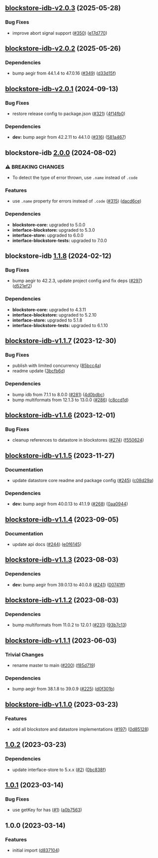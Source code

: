 ## [blockstore-idb-v2.0.3](https://github.com/ipfs/js-stores/compare/blockstore-idb-2.0.2...blockstore-idb-2.0.3) (2025-05-28)

### Bug Fixes

* improve abort signal support ([#350](https://github.com/ipfs/js-stores/issues/350)) ([e17d770](https://github.com/ipfs/js-stores/commit/e17d770cc2fcee77cb0152a855abf162e5a91a99))

## [blockstore-idb-v2.0.2](https://github.com/ipfs/js-stores/compare/blockstore-idb-2.0.1...blockstore-idb-2.0.2) (2025-05-26)

### Dependencies

* bump aegir from 44.1.4 to 47.0.16 ([#349](https://github.com/ipfs/js-stores/issues/349)) ([d33d15f](https://github.com/ipfs/js-stores/commit/d33d15f0638856530d0e1868c723e5567abf27e6))

## [blockstore-idb-v2.0.1](https://github.com/ipfs/js-stores/compare/blockstore-idb-2.0.0...blockstore-idb-2.0.1) (2024-09-13)

### Bug Fixes

* restore release config to package.json ([#321](https://github.com/ipfs/js-stores/issues/321)) ([4f14fb0](https://github.com/ipfs/js-stores/commit/4f14fb09d65a3460b548b59557af108412dc9156))

### Dependencies

* **dev:** bump aegir from 42.2.11 to 44.1.0 ([#316](https://github.com/ipfs/js-stores/issues/316)) ([581a467](https://github.com/ipfs/js-stores/commit/581a46720832916bea11efa2476eb85a00bae9d4))

## blockstore-idb [2.0.0](https://github.com/ipfs/js-stores/compare/blockstore-idb-1.1.8...blockstore-idb-2.0.0) (2024-08-02)


### ⚠ BREAKING CHANGES

* To detect the type of error thrown, use `.name` instead of `.code`

### Features

* use `.name` property for errors instead of `.code` ([#315](https://github.com/ipfs/js-stores/issues/315)) ([dacd6ce](https://github.com/ipfs/js-stores/commit/dacd6ce6f325262f1bc1451f20789e9e7cd9b9fd))



### Dependencies

* **blockstore-core:** upgraded to 5.0.0
* **interface-blockstore:** upgraded to 5.3.0
* **interface-store:** upgraded to 6.0.0
* **interface-blockstore-tests:** upgraded to 7.0.0

## blockstore-idb [1.1.8](https://github.com/ipfs/js-stores/compare/blockstore-idb-v1.1.7...blockstore-idb-1.1.8) (2024-02-12)


### Bug Fixes

* bump aegir to 42.2.3, update project config and fix deps ([#297](https://github.com/ipfs/js-stores/issues/297)) ([d521ef2](https://github.com/ipfs/js-stores/commit/d521ef251815527baee0a70705f775c0e47481ad))



### Dependencies

* **blockstore-core:** upgraded to 4.3.11
* **interface-blockstore:** upgraded to 5.2.10
* **interface-store:** upgraded to 5.1.8
* **interface-blockstore-tests:** upgraded to 6.1.10

## [blockstore-idb-v1.1.7](https://github.com/ipfs/js-stores/compare/blockstore-idb-v1.1.6...blockstore-idb-v1.1.7) (2023-12-30)


### Bug Fixes

* publish with limited concurrency ([85bcc4a](https://github.com/ipfs/js-stores/commit/85bcc4acc09d76d7938c55163c81d9b948c53803))
* readme update ([3bcfb6d](https://github.com/ipfs/js-stores/commit/3bcfb6d311d32a00f24c64cb55c3ba90ca495dba))


### Dependencies

* bump idb from 7.1.1 to 8.0.0 ([#281](https://github.com/ipfs/js-stores/issues/281)) ([4d0bdbc](https://github.com/ipfs/js-stores/commit/4d0bdbc600b226c489259e5100af5c8c7031fb79))
* bump multiformats from 12.1.3 to 13.0.0 ([#286](https://github.com/ipfs/js-stores/issues/286)) ([c8ccd1d](https://github.com/ipfs/js-stores/commit/c8ccd1de91883d1a1cbd394c21a51b021d52baa3))

## [blockstore-idb-v1.1.6](https://github.com/ipfs/js-stores/compare/blockstore-idb-v1.1.5...blockstore-idb-v1.1.6) (2023-12-01)


### Bug Fixes

* cleanup references to datastore in blockstores ([#274](https://github.com/ipfs/js-stores/issues/274)) ([f550624](https://github.com/ipfs/js-stores/commit/f5506243b2cb1e6462457241a1614bd5f0755c12))

## [blockstore-idb-v1.1.5](https://github.com/ipfs/js-stores/compare/blockstore-idb-v1.1.4...blockstore-idb-v1.1.5) (2023-11-27)


### Documentation

* update datastore core readme and package config ([#245](https://github.com/ipfs/js-stores/issues/245)) ([c08d29a](https://github.com/ipfs/js-stores/commit/c08d29ab18ddea26a1d9dd73d673847469d28a13))


### Dependencies

* **dev:** bump aegir from 40.0.13 to 41.1.9 ([#268](https://github.com/ipfs/js-stores/issues/268)) ([0aa0944](https://github.com/ipfs/js-stores/commit/0aa0944d42798d1f6fd589e8a58de7d791760644))

## [blockstore-idb-v1.1.4](https://github.com/ipfs/js-stores/compare/blockstore-idb-v1.1.3...blockstore-idb-v1.1.4) (2023-09-05)


### Documentation

* update api docs ([#244](https://github.com/ipfs/js-stores/issues/244)) ([e0f6145](https://github.com/ipfs/js-stores/commit/e0f614575d675fe4db2ab30ea6a2a854e892d635))

## [blockstore-idb-v1.1.3](https://github.com/ipfs/js-stores/compare/blockstore-idb-v1.1.2...blockstore-idb-v1.1.3) (2023-08-03)


### Dependencies

* **dev:** bump aegir from 39.0.13 to 40.0.8 ([#241](https://github.com/ipfs/js-stores/issues/241)) ([00741ff](https://github.com/ipfs/js-stores/commit/00741ff043b40cf10ecc185665fcb705160c9877))

## [blockstore-idb-v1.1.2](https://github.com/ipfs/js-stores/compare/blockstore-idb-v1.1.1...blockstore-idb-v1.1.2) (2023-08-03)


### Dependencies

* bump multiformats from 11.0.2 to 12.0.1 ([#231](https://github.com/ipfs/js-stores/issues/231)) ([93b7c13](https://github.com/ipfs/js-stores/commit/93b7c13d0dd0508b04bae2ac5a9fb9c265fc5589))

## [blockstore-idb-v1.1.1](https://github.com/ipfs/js-stores/compare/blockstore-idb-v1.1.0...blockstore-idb-v1.1.1) (2023-06-03)


### Trivial Changes

* rename master to main ([#200](https://github.com/ipfs/js-stores/issues/200)) ([f85d719](https://github.com/ipfs/js-stores/commit/f85d719b711cd60237bdaa6a0bcd418e69a98598))


### Dependencies

* bump aegir from 38.1.8 to 39.0.9 ([#225](https://github.com/ipfs/js-stores/issues/225)) ([d0f301b](https://github.com/ipfs/js-stores/commit/d0f301b1243a0f4f692011449567b51b2706e70f))

## [blockstore-idb-v1.1.0](https://github.com/ipfs/js-stores/compare/blockstore-idb-v1.0.2...blockstore-idb-v1.1.0) (2023-03-23)


### Features

* add all blockstore and datastore implementations ([#197](https://github.com/ipfs/js-stores/issues/197)) ([0d85128](https://github.com/ipfs/js-stores/commit/0d851286d48c357b07df3f7419c1e903ed0e7fac))

## [1.0.2](https://github.com/ipfs/js-blockstore-idb/compare/v1.0.1...v1.0.2) (2023-03-23)


### Dependencies

* update interface-store to 5.x.x ([#2](https://github.com/ipfs/js-blockstore-idb/issues/2)) ([0bc838f](https://github.com/ipfs/js-blockstore-idb/commit/0bc838f082483861bc9ebe4bd0272fc746724ccf))

## [1.0.1](https://github.com/ipfs/js-blockstore-idb/compare/v1.0.0...v1.0.1) (2023-03-14)


### Bug Fixes

* use getKey for has ([#1](https://github.com/ipfs/js-blockstore-idb/issues/1)) ([a0b7563](https://github.com/ipfs/js-blockstore-idb/commit/a0b75638655a55270cea7eff6df43e06d086b538))

## 1.0.0 (2023-03-14)


### Features

* initial import ([d837104](https://github.com/ipfs/js-blockstore-idb/commit/d837104d2213a5914ab3dc3e8e4c022a69f7003f))
